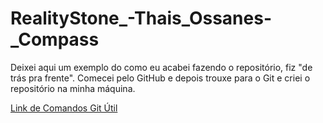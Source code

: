 # RealityStone_-Thais_Ossanes-_Compass

Deixei aqui um exemplo do como eu acabei fazendo o repositório, fiz "de trás pra frente". Comecei pelo GitHub e depois trouxe para o Git e criei o repositório na minha máquina.

<a href=" https://www.alura.com.br/artigos/clonando-repositorio-git-github"> Link de Comandos Git Útil</a>